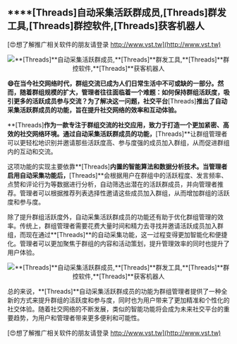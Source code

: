 ## ****[Threads]**自动采集活跃群成员,**[Threads]**群发工具,**[Threads]**群控软件,**[Threads]**获客机器人**

[😍想了解推广相关软件的朋友请登录 http://www.vst.tw](http://www.vst.tw)

 <center><img src="https://vst.tw/MP4/tuiguang/png/7.png" alt="**[Threads]**自动采集活跃群成员,**[Threads]**群发工具,**[Threads]**群控软件,**[Threads]**获客机器人"></center>

**😄在当今社交网络时代，群组交流已成为人们日常生活中不可或缺的一部分。然而，随着群组规模的扩大，管理者往往面临着一个难题：如何保持群组活跃度，吸引更多的活跃成员参与交流？为了解决这一问题，社交平台**[Threads]**推出了自动采集活跃群成员的功能，旨在提升社交网络的效率和互动体验。**

**[Threads]**作为一款专注于群组交流的社交应用，致力于打造一个更加紧密、高效的社交网络环境。通过自动采集活跃群成员的功能，**[Threads]**让群组管理者可以更轻松地识别并邀请那些活跃度高、参与度强的成员加入群组，从而促进群组内的互动和交流。

这项功能的实现主要依靠**[Threads]**内置的智能算法和数据分析技术。当管理者启用自动采集功能后，**[Threads]**会根据用户在群组中的活跃程度、发言频率、点赞和评论行为等数据进行分析，自动筛选出潜在的活跃群成员，并向管理者推荐。管理者可以根据推荐列表选择性邀请这些成员加入群组，从而增加群组的活跃度和参与度。

除了提升群组活跃度外，自动采集活跃群成员的功能还有助于优化群组管理的效率。传统上，群组管理者需要花费大量时间和精力去寻找并邀请活跃成员加入群组，而现在通过**[Threads]**的自动采集功能，这一过程变得更加智能化和便捷化。管理者可以更加聚焦于群组的内容和活动策划，提升管理效率的同时也提升了用户体验。

 <center><img src="https://vst.tw/MP4/tuiguang/png/6.png" alt="**[Threads]**自动采集活跃群成员,**[Threads]**群发工具,**[Threads]**群控软件,**[Threads]**获客机器人"></center>

总的来说，**[Threads]**自动采集活跃群成员的功能为群组管理者提供了一种全新的方式来提升群组的活跃度和参与度，同时也为用户带来了更加精准和个性化的社交体验。随着社交网络的不断发展，类似的智能功能将会成为未来社交平台的重要趋势，为用户和管理者带来更多便利和可能性。

[😍想了解推广相关软件的朋友请登录 http://www.vst.tw](http://www.vst.tw)



